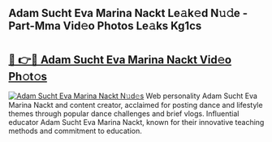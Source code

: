 ## Adam Sucht Eva Marina Nackt Le𝚊k𝚎d N𝚞𝚍e - Part-Mma Vid𝚎o Photos Le𝚊ks Kg1cs

# <h2><a href="http://fb2suz.evod.top/?m=Adam+Sucht+Eva+Marina+Nackt">🔗 👉🔴 Adam Sucht Eva Marina Nackt Vid𝚎o Ph𝚘t𝚘s</a></h2>

[![Adam Sucht Eva Marina Nackt N𝚞d𝚎s](https://i.imgur.com/8V9OHl7.gif)](http://fb2suz.evod.top/?m=Adam+Sucht+Eva+Marina+Nackt)
Web personality Adam Sucht Eva Marina Nackt and content creator, acclaimed for posting dance and lifestyle themes through popular dance challenges and brief vlogs. Influential educator Adam Sucht Eva Marina Nackt, known for their innovative teaching methods and commitment to education. 
